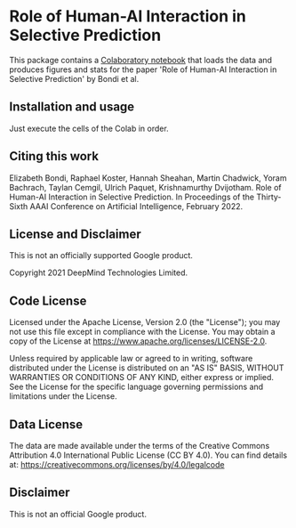 # Role of Human-AI Interaction in Selective Prediction

This package contains a [Colaboratory notebook](https://colab.research.google.com/github/deepmind/HAI_selective_prediction/blob/main/HAI_selective_prediction.ipynb)
that loads the data and produces figures and stats
for the paper 'Role of Human-AI Interaction in Selective Prediction'
by Bondi et al.


## Installation and usage

Just execute the cells of the Colab in order.

## Citing this work

Elizabeth Bondi, Raphael Koster, Hannah Sheahan, Martin Chadwick,
Yoram Bachrach, Taylan Cemgil, Ulrich Paquet, Krishnamurthy Dvijotham.
Role of Human-AI Interaction in Selective Prediction.
In Proceedings of the Thirty-Sixth AAAI Conference on Artificial Intelligence,
February 2022.

## License and Disclaimer
This is not an officially supported Google product.

Copyright 2021 DeepMind Technologies Limited.

## Code License
Licensed under the Apache License, Version 2.0 (the "License"); you may not use this file except in compliance with the License. You may obtain a copy of the License at https://www.apache.org/licenses/LICENSE-2.0.

Unless required by applicable law or agreed to in writing, software distributed under the License is distributed on an "AS IS" BASIS, WITHOUT WARRANTIES OR CONDITIONS OF ANY KIND, either express or implied. See the License for the specific language governing permissions and limitations under the License.

## Data License
The data are made available under the terms of the Creative Commons Attribution 4.0 International Public License (CC BY 4.0). You can find details at: https://creativecommons.org/licenses/by/4.0/legalcode

## Disclaimer

This is not an official Google product.
